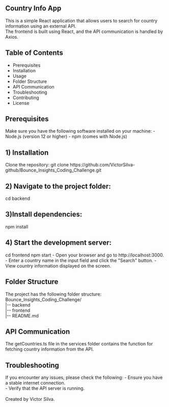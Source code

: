 <h2>Country Info App</h2>

This is a simple React application that allows users to search for country information using an external API.<br>
The frontend is built using React, and the API communication is handled by Axios.<br>

<h2>Table of Contents</h2>

* Prerequisites
* Installation
* Usage
* Folder Structure
* API Communication
* Troubleshooting
* Contributing
* License

<h2>Prerequisites</h2>
Make sure you have the following software installed on your machine:
 - Node.js (version 12 or higher)
 - npm (comes with Node.js)

<h2>1) Installation</h2>
Clone the repository:
git clone https://github.com/VictorSilva-github/Bounce_Insights_Coding_Challenge.git

<h2>2) Navigate to the project folder:</h2>
cd backend

<h2>3)Install dependencies:</h2>
npm install

<h2>4) Start the development server:</h2>
cd frontend
npm start
 - Open your browser and go to http://localhost:3000.
 - Enter a country name in the input field and click the "Search" button.
 - View country information displayed on the screen.


<h2>Folder Structure</h2>
The project has the following folder structure:
Bounce_Insights_Coding_Challenge/<br>
|-- backend<br>
|-- frontend<br>
|-- README.md<br>


<h2>API Communication</h2>
The getCountries.ts file in the services folder contains the function for fetching country information from the API.

<h2>Troubleshooting</h2>
If you encounter any issues, please check the following:
 - Ensure you have a stable internet connection.<br>
 - Verify that the API server is running.<br>
<br>
Created by Victor Silva.
